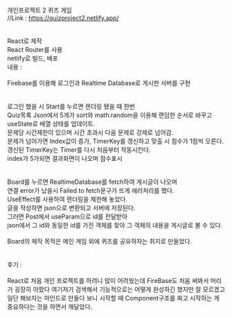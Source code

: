 개인프로젝트 2 퀴즈 게임  <br>
//Link : https://quizproject2.netlify.app/  <br>
 <br>
 <br>
React로 제작 <br>
React Router를 사용
 <br>
netlify로 빌드, 배포
 <br>
내용 : <br>
 <br>
Firebase를 이용해 로그인과 Realtime Database로 게시판 서버를 구현 <br>
 <br>
 <br>
로그인 했을 시 Start를 누르면 렌더링 됐을 때 한번  <br>
Quiz목록 Json에서 5개가 sort와 math.random을 이용해 랜덤한 순서로 바꾸고 useState로 배열 상태를 업데이트. <br>
문제당 시간제한이 있으며 시간 초과시 다음 문제로 강제로 넘어감.  <br>
문제가 넘어가면 Index값이 증가, TimerKey를 갱신하고 맞출 시 점수가 1점씩 오른다. <br>
갱신된 TimerKey는 Timer를 다시 처음부터 작동시킨다. <br>
index가 5가되면 결과화면이 나오며 점수표시 
 <br>
 <br>
 <br>
Board를 누르면 RealtimeDatabase를 fetch하여 게시글이 나오며 <br>
연결 error가 났을시 Failed to fetch문구가 뜨게 에러처리를 했다.  <br>
UseEffect를 사용하여 렌더링을 제한해 놓았다. <br>
글을 작성하면 json으로 변환되고 서버에 저장된다. <br>
그러면 Post에서 useParam으로 id를 전달받아  <br>
json에서 그 id와 동일한 id를 가진 객체를 찾아 그 객체의 내용을 게시글로 볼 수 있다. <br>
 <br>
Board의 제작 목적은 메인 게임 외에 퀴즈를 공유하자는 취지로 만들었다. <br>
 <br>
 <br>
후기 : <br>
 <br>
React로 처음 개인 프로젝트를 하려니 많이 어려웠는데 
FireBase도 처음 써봐서 머리가 굉장히 아팠다
여기저기 검색해서 기능적으로는 어떻게 완성하긴 했지만
잘 모르겠고 일단 해보자는 마인드로 만들다 보니
시작할 때 Component구조를 짜고 시작하는 게 
중요하다는 것을 하면서 깨달았다.



